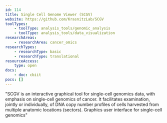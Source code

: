 ```yaml
---
id: 114
title: Single Cell Genome Viewer (SCGV)
website: https://github.com/KrasnitzLab/SCGV
toolTypes:
    - toolType: analysis_tools/genomic_analysis
    - toolType: analysis_tools/data_visualization
researchAreas:
    - researchArea: cancer_omics
researchTypes:
    - researchType: basic
    - researchType: translational
resourceAccess:
    type: open
docs:
    - doc: cbiit
pocs: []        
---
```

"SCGV is an interactive graphical tool for single-cell genomics data, with emphasis on single-cell genomics of cancer. It facilitates examination, jointly or individually, of DNA copy number profiles of cells harvested from multiple anatomic locations (sectors). Graphics user interface for single-cell genomics"

